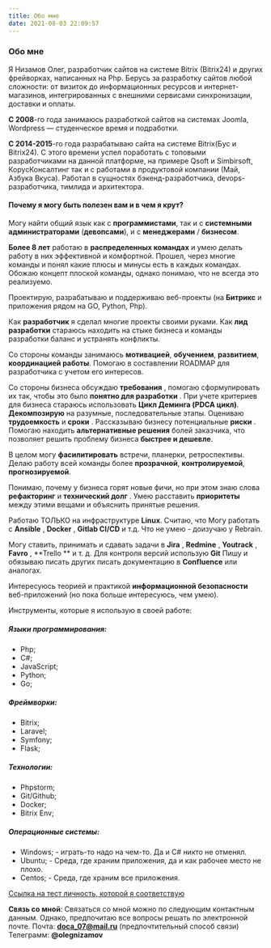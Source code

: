 ```yaml
---
title: Обо мне
date: 2021-08-03 22:09:57
---
```

### Обо мне

Я Низамов Олег, разработчик сайтов на системе Bitrix (Bitrix24) и других фрейворках, написанных на Php. Берусь за разработку сайтов любой сложности: от визиток до информационных ресурсов и интернет-магазинов, интегрированных с внешними сервисами синхронизации, доставки и оплаты.

**С 2008**-го года занимаюсь разработкой сайтов на системах Joomla, Wordpress — студенческое время и подработки.

**С 2014-2015**-го года разрабатываю сайта на системе Bitrix(Бус и Bitrix24). С этого времени успел поработать с топовыми разработчиками на данной платформе, на примере Qsoft и Simbirsoft, КорусКонсалтинг так и с работами в продуктовой компании (Май, Азбука Вкуса). Работал в сущностях бэкенд-разработчика, devops-разработчика, тимлида и архитектора.

#### Почему я могу быть полезен вам и в чем я крут?

Могу найти общий язык как с  **программистами**, так и с **системными администраторами** (**девопсами**), и с **менеджерами** /  **бизнесом**.

**Более 8 лет** работаю в **распределенных командах** и умею делать работу в них эффективной и комфортной. Прошел, через многие команды и понял какие плюсы и минусы есть в каждых командах. Обожаю концепт плоской команды, однако понимаю, что не всегда это реализуемо.

Проектирую, разрабатываю и поддерживаю веб-проекты (на **Битрикс** и приложения рядом на GO, Python, Php).

Как **разработчик** я сделал многие проекты своими руками. Как **лид разработки** стараюсь находить на стыке бизнеса и команды разработки баланс и устранять конфликты.

Со стороны команды занимаюсь  **мотивацией**,  **обучением**,  **развитием**,  **координацией работы**. Помогаю в составлении ROADMAP для разработчика с учетом его интересов.

Со стороны бизнеса обсуждаю  **требования** , помогаю сформулировать их так, чтобы это было  **понятно для разработки** . При учете критериев для бизнеса стараюсь использовать **Цикл Деминга (PDCA цикл)**. **Декомпозирую** на разумные, последовательные этапы. Оцениваю **трудоемкость** и  **сроки** . Рассказываю бизнесу потенциальные **риски** . Помогаю находить **альтернативные решения** болей заказчика, что позволяет решить проблему бизнеса **быстрее и дешевле**.

В целом могу **фасилитировать** встречи, планерки, ретроспективы. Делаю работу всей команды более  **прозрачной**,  **контролируемой**,  **прогнозируемой**.

Понимаю, почему у бизнеса горят новые фичи, но при этом знаю слова **рефакторинг** и  **технический долг** . Умею расставить **приоритеты** между этими вещами и объяснить принятые решения.

Работаю ТОЛЬКО на инфраструктуре **Linux**. Считаю, что  Могу работать с  **Ansible** ,  **Docker** ,  **Gitlab CI/CD** и т.д. Что не умею - доизучаю у Rebrain.

Могу ставить, принимать и сдавать задачи в  **Jira** ,  **Redmine** ,  **Youtrack** ,  **Favro** , **Trello ** и т. д. Для контроля версий использую  **Git**
Пишу и обязываю писать других писать документацию в  **Confluence** или аналогах.

Интересуюсь теорией и практикой **информационной безопасности** веб-приложений (но пока больше интересуюсь, чем умею).

Инструменты, которые я использую в своей работе:

##### Языки программирования:

* Php;
* C#;
* JavaScript;
* Python;
* Go;

##### Фреймворки:

* Bitrix;
* Laravel;
* Symfony;
* Flask;

##### Технологии:

* Phpstorm;
* Git/Github;
* Docker;
* Bitrix Env;

##### Операционные системы:

* Windows; - играть-то надо на чем-то. Да и C# никто не отменял.
* Ubuntu; - Среда, где храним приложения, да и как рабочее место не плохо.
* Centos; - Среда, где храним все приложения.

[Ссылка на тест личность, которой я соответствую](https://www.16personalities.com/ru/lichnost-entp)

**Связь со мной**:
Связаться со мной можно по следующим контактным данным. Однако, предпочитаю все вопросы решать по электронной почте.
Почта: **doca_07@mail.ru** (предпочтительный способ связи)
Телеграмм: **@olegnizamov**
